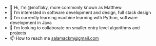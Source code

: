 - 👋 Hi, I’m @moflaky, more commonly known as Matthew
- 👀 I’m interested in software development and design, full stack design
- 🌱 I’m currently learning machine learning with Python, software development in Java
- 💞️ I’m looking to collaborate on smaller entry level algorithms and projects
- 📫 How to reach me salamackm@gmail.com

<!---
moflaky/moflaky is a ✨ special ✨ repository because its `README.md` (this file) appears on your GitHub profile.
You can click the Preview link to take a look at your changes.
--->
